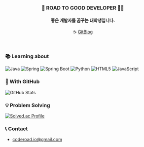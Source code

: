 <div align="center">
  
### 🎯 ROAD TO GOOD DEVELOPER 🏃‍♂️
#### 좋은 개발자를 꿈꾸는 대학생입니다.
☕ [GitBlog](https://hangillee.github.io)
  
</div>
<br>

### 📚 Learning about
![Java](https://img.shields.io/badge/java-%23007396?style=for-the-badge&logo=openjdk&logoColor=white)
![Spring](https://img.shields.io/badge/spring-%236DB33F?style=for-the-badge&logo=spring&logoColor=white)
![Spring Boot](https://img.shields.io/badge/spring_boot-%236DB33F?style=for-the-badge&logo=spring-boot&logoColor=white)
![Python](https://img.shields.io/badge/python-%233776AB?style=for-the-badge&logo=python&logoColor=white)
![HTML5](https://img.shields.io/badge/html5-%23E34F26.svg?style=for-the-badge&logo=html5&logoColor=white)
![JavaScript](https://img.shields.io/badge/javascript-%23F7DF1E.svg?style=for-the-badge&logo=javascript&logoColor=black)
   
### 💾 With GitHub
![GitHub Stats](https://github-readme-stats.vercel.app/api?username=hangillee&show_icons=true&theme=radical)   
   
### 💡 Problem Solving
[![Solved.ac Profile](http://mazassumnida.wtf/api/generate_badge?boj=skfcb10)](https://solved.ac/skfcb10)
   
### 📞 Contact
* coderoad.io@gmail.com
   
<!--
**hangillee/hangillee** is a ✨ _special_ ✨ repository because its `README.md` (this file) appears on your GitHub profile.

Here are some ideas to get you started:

- 🔭 I’m currently working on ...
- 🌱 I’m currently learning ...
- 👯 I’m looking to collaborate on ...
- 🤔 I’m looking for help with ...
- 💬 Ask me about ...
- 📫 How to reach me: ...
- 😄 Pronouns: ...
- ⚡ Fun fact: ...
-->
